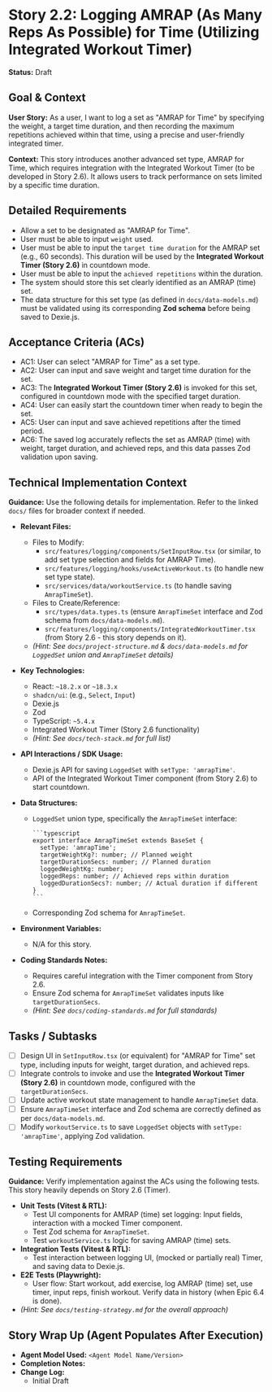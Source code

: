 # Story 2.2: Logging AMRAP (As Many Reps As Possible) for Time (Utilizing Integrated Workout Timer)

**Status:** Draft

## Goal & Context

**User Story:** As a user, I want to log a set as "AMRAP for Time" by specifying the weight, a target time duration, and then recording the maximum repetitions achieved within that time, using a precise and user-friendly integrated timer.

**Context:** This story introduces another advanced set type, AMRAP for Time, which requires integration with the Integrated Workout Timer (to be developed in Story 2.6). It allows users to track performance on sets limited by a specific time duration.

## Detailed Requirements

* Allow a set to be designated as "AMRAP for Time".
* User must be able to input `weight` used.
* User must be able to input the `target time duration` for the AMRAP set (e.g., 60 seconds). This duration will be used by the **Integrated Workout Timer (Story 2.6)** in countdown mode.
* User must be able to input the `achieved repetitions` within the duration.
* The system should store this set clearly identified as an AMRAP (time) set.
* The data structure for this set type (as defined in `docs/data-models.md`) must be validated using its corresponding **Zod schema** before being saved to Dexie.js.

## Acceptance Criteria (ACs)

* AC1: User can select "AMRAP for Time" as a set type.
* AC2: User can input and save weight and target time duration for the set.
* AC3: The **Integrated Workout Timer (Story 2.6)** is invoked for this set, configured in countdown mode with the specified target duration.
* AC4: User can easily start the countdown timer when ready to begin the set.
* AC5: User can input and save achieved repetitions after the timed period.
* AC6: The saved log accurately reflects the set as AMRAP (time) with weight, target duration, and achieved reps, and this data passes Zod validation upon saving.

## Technical Implementation Context

**Guidance:** Use the following details for implementation. Refer to the linked `docs/` files for broader context if needed.

* **Relevant Files:**
  * Files to Modify:
    * `src/features/logging/components/SetInputRow.tsx` (or similar, to add set type selection and fields for AMRAP Time).
    * `src/features/logging/hooks/useActiveWorkout.ts` (to handle new set type state).
    * `src/services/data/workoutService.ts` (to handle saving `AmrapTimeSet`).
  * Files to Create/Reference:
    * `src/types/data.types.ts` (ensure `AmrapTimeSet` interface and Zod schema from `docs/data-models.md`).
    * `src/features/logging/components/IntegratedWorkoutTimer.tsx` (from Story 2.6 - this story depends on it).
  * _(Hint: See `docs/project-structure.md` & `docs/data-models.md` for `LoggedSet` union and `AmrapTimeSet` details)_

* **Key Technologies:**
  * React: `~18.2.x` or `~18.3.x`
  * `shadcn/ui`: (e.g., `Select`, `Input`)
  * Dexie.js
  * Zod
  * TypeScript: `~5.4.x`
  * Integrated Workout Timer (Story 2.6 functionality)
  * _(Hint: See `docs/tech-stack.md` for full list)_

* **API Interactions / SDK Usage:**
  * Dexie.js API for saving `LoggedSet` with `setType: 'amrapTime'`.
  * API of the Integrated Workout Timer component (from Story 2.6) to start countdown.

* **Data Structures:**
  * `LoggedSet` union type, specifically the `AmrapTimeSet` interface:

        ```typescript
        export interface AmrapTimeSet extends BaseSet {
          setType: 'amrapTime';
          targetWeightKg?: number; // Planned weight
          targetDurationSecs: number; // Planned duration
          loggedWeightKg: number;
          loggedReps: number; // Achieved reps within duration
          loggedDurationSecs?: number; // Actual duration if different
        }
        ```

  * Corresponding Zod schema for `AmrapTimeSet`.

* **Environment Variables:**
  * N/A for this story.

* **Coding Standards Notes:**
  * Requires careful integration with the Timer component from Story 2.6.
  * Ensure Zod schema for `AmrapTimeSet` validates inputs like `targetDurationSecs`.
  * _(Hint: See `docs/coding-standards.md` for full standards)_

## Tasks / Subtasks

* [ ] Design UI in `SetInputRow.tsx` (or equivalent) for "AMRAP for Time" set type, including inputs for weight, target duration, and achieved reps.
* [ ] Integrate controls to invoke and use the **Integrated Workout Timer (Story 2.6)** in countdown mode, configured with the `targetDurationSecs`.
* [ ] Update active workout state management to handle `AmrapTimeSet` data.
* [ ] Ensure `AmrapTimeSet` interface and Zod schema are correctly defined as per `docs/data-models.md`.
* [ ] Modify `workoutService.ts` to save `LoggedSet` objects with `setType: 'amrapTime'`, applying Zod validation.

## Testing Requirements

**Guidance:** Verify implementation against the ACs using the following tests. This story heavily depends on Story 2.6 (Timer).

* **Unit Tests (Vitest & RTL):**
  * Test UI components for AMRAP (time) set logging: Input fields, interaction with a mocked Timer component.
  * Test Zod schema for `AmrapTimeSet`.
  * Test `workoutService.ts` logic for saving AMRAP (time) sets.
* **Integration Tests (Vitest & RTL):**
  * Test interaction between logging UI, (mocked or partially real) Timer, and saving data to Dexie.js.
* **E2E Tests (Playwright):**
  * User flow: Start workout, add exercise, log AMRAP (time) set, use timer, input reps, finish workout. Verify data in history (when Epic 6.4 is done).
* _(Hint: See `docs/testing-strategy.md` for the overall approach)_

## Story Wrap Up (Agent Populates After Execution)

* **Agent Model Used:** `<Agent Model Name/Version>`
* **Completion Notes:**
* **Change Log:**
  * Initial Draft
